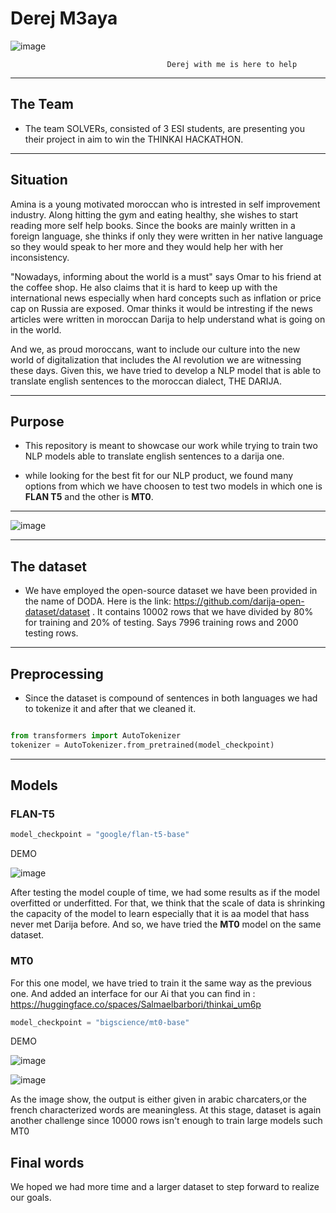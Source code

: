 # Derej M3aya
![image](https://user-images.githubusercontent.com/132778772/236659379-4cc5c906-592a-4d08-be3d-1c63e52bcfa3.png)


                                       Derej with me is here to help 

---

## The Team

- The team SOLVERs, consisted of 3 ESI students, are presenting you their project in aim to win the THINKAI HACKATHON.

---

## Situation

Amina is a young motivated moroccan who is intrested in self improvement industry. Along hitting the gym and eating healthy, she wishes to start reading more self help books. Since the books are mainly written in a foreign language, she thinks if only they were written in her native language so they would speak to her more and they would help her with her inconsistency.

"Nowadays, informing about the world is a must" says Omar to his friend at the coffee shop. He also claims that it is hard to keep up with the international news especially when hard concepts such as inflation or price cap on Russia are exposed. Omar thinks it would be intresting if the news articles were written in moroccan Darija to help understand what is going on in the world.

And we, as proud moroccans, want to include our culture into the new world of digitalization that includes the AI revolution we are witnessing these days. Given this, we have tried to develop a NLP model that is able to translate english sentences to the moroccan dialect, THE DARIJA.

---

## Purpose

- This repository is meant to showcase our work while trying to train two NLP models able to translate english sentences to a darija one.

- while looking for the best fit for our NLP product, we found many options from which we have choosen to test two models in which one is **FLAN T5** and the other is **MT0**.

---


![image](https://user-images.githubusercontent.com/132778772/236660548-c2cbaa45-cc7a-499c-83df-2e69a9934b01.png)



---

## The dataset

- We have employed the open-source dataset we have been provided in the name of DODA. Here is the link: https://github.com/darija-open-dataset/dataset .
It contains 10002 rows that we have divided by 80% for training and 20% of testing. Says 7996 training rows and 2000 testing rows.
 
---

## Preprocessing

- Since the dataset is compound of sentences in both languages we had to tokenize it and after that we cleaned it.

```Python

from transformers import AutoTokenizer
tokenizer = AutoTokenizer.from_pretrained(model_checkpoint)
```

---

## Models
### FLAN-T5

```Python 
model_checkpoint = "google/flan-t5-base"
```
DEMO

![image](https://user-images.githubusercontent.com/132778772/236659769-baed4c91-a737-44a1-91f3-7c9ac1ee2a46.png)

After testing the model couple of time, we had some results as if the model overfitted or underfitted. For that, we think that the scale of data is shrinking the capacity of the model to learn especially that it is aa model that hass never met Darija before. And so, we have tried the **MT0** model on the same dataset.

### MT0

For this one model, we have tried to train it the same way as the previous one. And added an interface for our Ai  that you can find in : https://huggingface.co/spaces/Salmaelbarbori/thinkai_um6p

```Python
model_checkpoint = "bigscience/mt0-base"
```
DEMO

![image](https://user-images.githubusercontent.com/132778772/236659787-663f9b39-2b16-496e-99bc-edd4c7798eb4.png)

![image](https://user-images.githubusercontent.com/132778772/236659878-c101326f-41a1-4b00-be97-f4fbae930c64.png)

As the image show, the output is either given in arabic charcaters,or the french characterized words are meaningless. At this stage, dataset is again another challenge since 10000 rows isn't enough to train large models such MT0 

## Final words
We hoped we had more time and a larger dataset to step forward to realize our goals.


